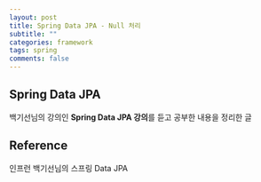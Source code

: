 ```yaml
---
layout: post
title: Spring Data JPA - Null 처리
subtitle: ""
categories: framework
tags: spring
comments: false
---
```


## Spring Data JPA

백기선님의 강의인 **Spring Data JPA 강의**를 듣고 공부한 내용을 정리한 글

## 



## Reference

인프런 백기선님의 스프링 Data JPA
